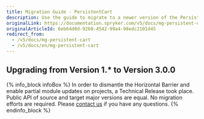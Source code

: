 ```yaml
---
title: Migration Guide - PersistentCart
description: Use the guide to migrate to a newer version of the PersistentCart module.
originalLink: https://documentation.spryker.com/v5/docs/mg-persistent-cart
originalArticleId: 6eb64d0d-9260-4542-99a4-98edc2101d45
redirect_from:
  - /v5/docs/mg-persistent-cart
  - /v5/docs/en/mg-persistent-cart
---
```


## Upgrading from Version 1.* to Version 3.0.0
{% info_block infoBox %}
In order to dismantle the Horizontal Barrier and enable partial module updates on projects, a Technical Release took place. Public API of source and target major versions are equal. No migration efforts are required. Please [contact us](https://spryker.com/en/support/) if you have any questions.
{% endinfo_block %}
